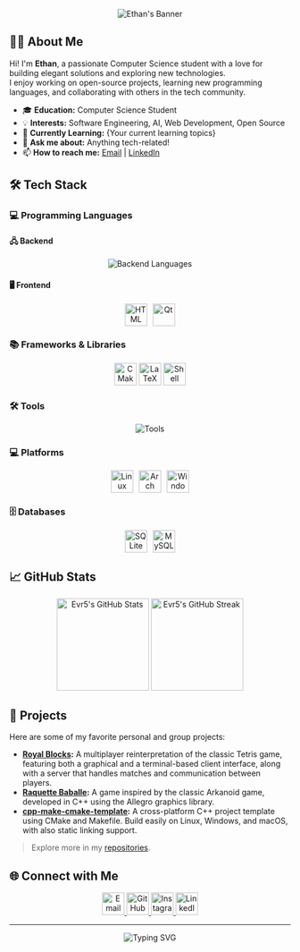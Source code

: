 <!-- Banner -->
<p align="center">
  <img src="https://capsule-render.vercel.app/api?type=waving&color=0:6a11cb,100:2575fc&height=180&section=header&text=Hi%20there!%20I'm%20Ethan%20👋&fontSize=40&fontAlignY=35&desc=Computer%20Science%20Student&descAlignY=60&descAlign=62" alt="Ethan's Banner"/>
</p>

## 👨‍💻 About Me

Hi! I'm **Ethan**, a passionate Computer Science student with a love for building elegant solutions and exploring new technologies.  
I enjoy working on open-source projects, learning new programming languages, and collaborating with others in the tech community.

- 🎓 **Education:** Computer Science Student
- 💡 **Interests:** Software Engineering, AI, Web Development, Open Source
- 🌱 **Currently Learning:** {Your current learning topics}
- 💬 **Ask me about:** Anything tech-related!
- 📫 **How to reach me:** [Email](mailto:your.email@example.com) | [LinkedIn](https://www.linkedin.com/in/your-linkedin)

## 🛠️ Tech Stack

### 💻 Programming Languages

#### 🖧 Backend
<p align="center">
  <img src="https://skillicons.dev/icons?i=c,cpp,python,java" alt="Backend Languages" />
</p>

#### 🖥️ Frontend
<p align="center">
  <span style="display:inline-flex; align-items:center; gap:10px;">
    <img src="https://skillicons.dev/icons?i=html" alt="HTML" width="40" height="40" />
    <img src="https://cdn.jsdelivr.net/gh/devicons/devicon/icons/qt/qt-original.svg" alt="Qt" width="40" height="40" />
  </span>
</p>

### 📚 Frameworks & Libraries
<p align="center">
  <img src="https://cdn.jsdelivr.net/gh/devicons/devicon/icons/cmake/cmake-original.svg" alt="CMake" width="40" height="40" />
  <img src="https://cdn.jsdelivr.net/gh/devicons/devicon/icons/latex/latex-original.svg" alt="LaTeX" width="40" height="40" />
  <img src="https://skillicons.dev/icons?i=bash" alt="Shell" width="40" height="40" />
</p>

### 🛠️ Tools
<p align="center">
  <img src="https://skillicons.dev/icons?i=git,github,gitlab,docker" alt="Tools" />
</p>

### 💻 Platforms
<p align="center">
  <span style="display:inline-flex; align-items:center; gap:10px;">
    <img src="https://skillicons.dev/icons?i=linux" alt="Linux" width="40" height="40" />
    <img src="https://cdn.jsdelivr.net/gh/devicons/devicon/icons/archlinux/archlinux-original.svg" alt="Arch Linux" width="40" height="40" />
    <img src="https://cdn.jsdelivr.net/gh/devicons/devicon/icons/windows8/windows8-original.svg" alt="Windows" width="40" height="40" />
  </span>
</p>

### 🗄️ Databases
<p align="center">
  <span style="display:inline-flex; align-items:center; gap:10px;">
    <img src="https://skillicons.dev/icons?i=sqlite" alt="SQLite" width="40" height="40" />
    <img src="https://cdn.jsdelivr.net/gh/devicons/devicon/icons/mysql/mysql-original.svg" alt="MySQL" width="40" height="40" />
  </span>
</p>

## 📈 GitHub Stats

<p align="center">
  <img src="https://github-readme-stats.vercel.app/api?username=Evr5&show_icons=true&theme=radical&hide_border=true" alt="Evr5's GitHub Stats" height="165"/>
  <img src="https://github-readme-streak-stats.herokuapp.com/?user=Evr5&theme=radical&hide_border=true" alt="Evr5's GitHub Streak" height="165"/>
</p>

## 🚀 Projects

Here are some of my favorite personal and group projects:

- **[Royal Blocks](https://github.com/ulb-info2-group5/Royal-Blocks):**  A multiplayer reinterpretation of the classic Tetris game, featuring both a graphical and a terminal-based client interface, along with a server that handles matches and communication between players.
- **[Raquette Baballe](https://github.com/LuxySs-Evr5/RaquetteBaballe):** A game inspired by the classic Arkanoid game, developed in C++ using the Allegro graphics library.
- **[cpp-make-cmake-template](https://github.com/Evr5/cpp-make-cmake-template):** A cross-platform C++ project template using CMake and Makefile. Build easily on Linux, Windows, and macOS, with also static linking support.

> Explore more in my [repositories](https://github.com/Evr5?tab=repositories).

## 🌐 Connect with Me

<p align="center">
  <a href="mailto:ethanvr3@gmail.com">
    <img src="https://skillicons.dev/icons?i=gmail" alt="Email" width="40" height="40" />
  </a>
  <a href="https://github.com/Evr5">
    <img src="https://skillicons.dev/icons?i=github" alt="GitHub" width="40" height="40" />
  </a>
  <a href="https://instagram.com/ethan_vr_2005">
    <img src="https://skillicons.dev/icons?i=instagram" alt="Instagram" width="40" height="40" />
  </a>
  <a href="https://www.linkedin.com/in/ethan-van-ruyskensvelde-284987277/">
    <img src="https://skillicons.dev/icons?i=linkedin" alt="LinkedIn" width="40" height="40" />
  </a>
</p>

---

<p align="center">
  <img src="https://readme-typing-svg.demolab.com?font=Fira+Code&size=22&pause=1000&color=6A11CB&center=true&vCenter=true&width=435&lines=Thanks+for+visiting+my+profile!;Happy+coding+%F0%9F%92%BB" alt="Typing SVG" />
</p>

